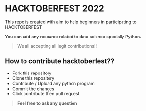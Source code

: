 # HACKTOBERFEST 2022

This repo is created with aim to help beginners in participating to HACKTOBERFEST

You can add any resource related to data science specially Python.

> We all accepting all legit contributions!!!

## How to contribute hacktoberfest??
- Fork this repository
- Clone this repository
- Contribute / Upload any python program
- Commit the changes
- Click contribute then pull request

> **Feel free to ask any question**
